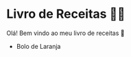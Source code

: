 # Livro de Receitas :woman_cook:

Olá! Bem vindo ao meu livro de receitas :wave:

- Bolo de Laranja







